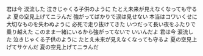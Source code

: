 君は今 涙流した
泣きじゃくる子供のように
たとえ未来が見えなくなっても守るよ
夏の空見上げてニラんだ
強がってばかりで涙は見せない
本当はコワいくせに
大切なものを失わぬように
必死で走り抜けてきた
いつだって長い夜をふたりで乗り越えた
このまま一緒にいるから強がってないで いいんだよ
君は今 涙流した
泣きじゃくる子供のように
たとえ未来が見えなくなっても守るよ
夏の空見上げてサケんだ
夏の空見上げてニラんだ